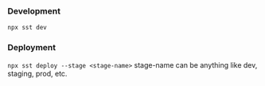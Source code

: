 ### Development
`npx sst dev`

### Deployment
`npx sst deploy --stage <stage-name>`
stage-name can be anything like dev, staging, prod, etc. 
